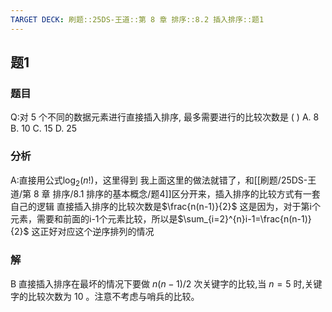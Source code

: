 ```yaml
---
TARGET DECK: 刷题::25DS-王道::第 8 章 排序::8.2 插入排序::题1
---
```

## 题1
### 题目
Q:对 5 个不同的数据元素进行直接插入排序, 最多需要进行的比较次数是 ( )
A. 8 B. 10 C. 15 D. 25
### 分析
A:直接用公式$\log_{2}(n!)$，这里得到
我上面这里的做法就错了，和[[刷题/25DS-王道/第 8 章 排序/8.1 排序的基本概念/题4]]区分开来，插入排序的比较方式有一套自己的逻辑
直接插入排序的比较次数是$\frac{n(n-1)}{2}$
这是因为，对于第i个元素，需要和前面的i-1个元素比较，所以是$\sum_{i=2}^{n}i-1=\frac{n(n-1)}{2}$
这正好对应这个逆序排列的情况
### 解
B
直接插入排序在最坏的情况下要做 $n\left( {n - 1}\right) /2$ 次关键字的比较,当 $n = 5$ 时,关键字的比较次数为 10 。注意不考虑与哨兵的比较。
<!--ID: 1727859179339-->

